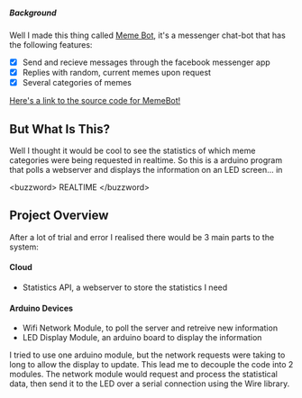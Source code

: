 ##### Background
Well I made this thing called [Meme Bot](https://www.facebook.com/1memebot/), it's a messenger chat-bot that has the following features:

  - [x] Send and recieve messages through the facebook messenger app
  - [x] Replies with random, current memes upon request
  - [x] Several categories of memes

[Here's a link to the source code for MemeBot!](https://github.com/benwinding/Meme-Bot-Messenger-Client)

## But What Is This?
Well I thought it would be cool to see the statistics of which meme categories were being requested in realtime. So this is a arduino program that polls a webserver and displays the information on an LED screen... in 

\<buzzword> REALTIME \</buzzword>

## Project Overview
After a lot of trial and error I realised there would be 3 main parts to the system:

#### Cloud
 - Statistics API, a webserver to store the statistics I need

#### Arduino Devices
 - Wifi Network Module, to poll the server and retreive new information
 - LED Display Module, an arduino board to display the information
 
I tried to use one arduino module, but the network requests were taking to long to allow the display to update. This lead me to decouple the code into 2 modules. The network module would request and process the statistical data, then send it to the LED over a serial connection using the Wire library.
